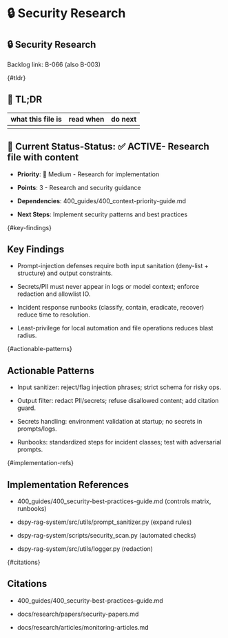 <!-- CONTEXT_REFERENCE: 400_guides/400_context-priority-guide.md -->
<!-- MEMORY_CONTEXT: MEDIUM - Security research and best practices -->
# 🔒 Security Research

## 🔒 Security Research

Backlog link: B-066 (also B-003)

<!-- ANCHOR: tldr -->
{#tldr}

## 🔎 TL;DR

| what this file is | read when | do next |
|---|---|---|
|  |  |  |

## 🎯 **Current Status**-**Status**: ✅ **ACTIVE**- Research file with content

- **Priority**: 🔧 Medium - Research for implementation

- **Points**: 3 - Research and security guidance

- **Dependencies**: 400_guides/400_context-priority-guide.md

- **Next Steps**: Implement security patterns and best practices

<!-- ANCHOR: key-findings -->
{#key-findings}

## Key Findings

- Prompt-injection defenses require both input sanitation (deny-list + structure) and output constraints.

- Secrets/PII must never appear in logs or model context; enforce redaction and allowlist IO.

- Incident response runbooks (classify, contain, eradicate, recover) reduce time to resolution.

- Least-privilege for local automation and file operations reduces blast radius.

<!-- ANCHOR: actionable-patterns -->
{#actionable-patterns}

## Actionable Patterns

- Input sanitizer: reject/flag injection phrases; strict schema for risky ops.

- Output filter: redact PII/secrets; refuse disallowed content; add citation guard.

- Secrets handling: environment validation at startup; no secrets in prompts/logs.

- Runbooks: standardized steps for incident classes; test with adversarial prompts.

<!-- ANCHOR: implementation-refs -->
{#implementation-refs}

## Implementation References

- 400_guides/400_security-best-practices-guide.md (controls matrix, runbooks)

- dspy-rag-system/src/utils/prompt_sanitizer.py (expand rules)

- dspy-rag-system/scripts/security_scan.py (automated checks)

- dspy-rag-system/src/utils/logger.py (redaction)

<!-- ANCHOR: citations -->
{#citations}

## Citations

- 400_guides/400_security-best-practices-guide.md

- docs/research/papers/security-papers.md

- docs/research/articles/monitoring-articles.md
